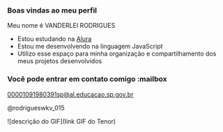 ### Boas vindas ao meu perfil ###

Meu nome é VANDERLEI RODRIGUES

- Estou estudando na [Alura](https://www.alura.com.br)
- Estou me desenvolvendo na linguagem JavaScript
- Utilizo esse espaço para minha organização e compartilhamento dos meus projetos desenvolvidos

### Você pode entrar em contato comigo :mailbox

00001091980391sp@al.educacao.sp.gov.br

@rodrigueswkv_015

![descrição do GIF](link GIF do Tenor)
